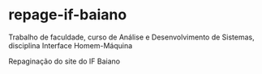 # repage-if-baiano
Trabalho de faculdade, curso de Análise e Desenvolvimento de Sistemas, disciplina Interface Homem-Máquina

Repaginação do site do IF Baiano
